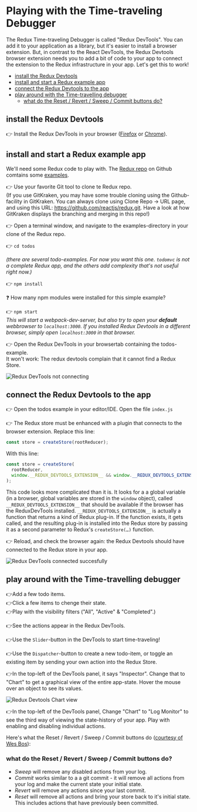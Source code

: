 # Playing with the Time-traveling Debugger

The Redux Time-traveling Debugger is called "Redux DevTools". You can add it to your application as a library, but it's easier to install a browser extension. But, in contrast to the React DevTools, the Redux Devtools browser extension needs you to add a bit of code to your app to connect the extension to the Redux infrastructure in your app. Let's get this to work!

- [install the Redux Devtools](#install-the-redux-devtools)
- [install and start a Redux example app](#install-and-start-a-redux-example-app)
- [connect the Redux Devtools to the app](#connect-the-redux-devtools-to-the-app)
- [play around with the Time-travelling debugger](#play-around-with-the-time-travelling-debugger)
  - [what do the Reset / Revert / Sweep / Commit buttons do?](#what-do-the-reset--revert--sweep--commit-buttons-do)

## install the Redux Devtools

​👉 Install the Redux DevTools in your browser ([Firefox](https://addons.mozilla.org/en-US/firefox/addon/remotedev/?src=cb-dl-recentlyadded) or [Chrome](https://chrome.google.com/webstore/detail/redux-devtools/lmhkpmbekcpmknklioeibfkpmmfibljd)).

## install and start a Redux example app

We'll need some Redux code to play with. The [Redux repo](https://github.com/reactjs/redux) on Github comtains some [examples](https://github.com/reactjs/redux/blob/master/docs/introduction/Examples.md).

👉 Use your favorite Git tool to clone te Redux repo.  
 (If you use GitKraken, you may have some trouble cloning using the Github-facility in GitKraken. You can always clone using Clone Repo -> URL page, and using this URL: https://github.com/reactjs/redux.git. Have a look at how GitKraken displays the branching and merging in this repo!)

​👉 Open a terminal window, and navigate to the examples-directory in your clone of the Redux repo.

​👉 `cd todos`

_(there are several todo-examples. For now you want this one. `todomvc` is not a complete Redux app, and the others add complexity that's not useful right now.)_

​👉 `npm install`

❓ How many npm modules were installed for this simple example?

​👉 `npm start`  
_This will start a webpack-dev-server, but also try to open your **default** webbrowser to `localhost:3000`. If you installed Redux Devtools in a different browser, simply open `localhost:3000` in that browser._

​👉 Open the Redux DevTools in your browsertab containing the todos-example.  
It won't work: The redux devtools complain that it cannot find a Redux Store.

![Redux DevTools not connecting](https://images2.imgbox.com/f1/a4/0jUZnOFp_o.png)

## connect the Redux Devtools to the app

​👉 Open the todos example in your editor/IDE. Open the file `index.js`

​👉 The Redux store must be enhanced with a plugin that connects to the browser extension. Replace this line:

```js
const store = createStore(rootReducer);
```

With this line:

```js
const store = createStore(
  rootReducer,
  window.__REDUX_DEVTOOLS_EXTENSION__ && window.__REDUX_DEVTOOLS_EXTENSION__()
);
```

This code looks more complicated than it is. It looks for a a global variable (in a browser, global variables are stored in the `window` object), called `__REDUX_DEVTOOLS_EXTENSION__` that should be available if the browser has the ReduxDevTools installed. `__REDUX_DEVTOOLS_EXTENSION__` is actually a function that returns a kind of Redux plug-in. If the function exists, it gets called, and the resulting plug-in is installed into the Redux store by passing it as a second parameter to Redux's `createStore(…)` function.

​👉 Reload, and check the browser again: the Redux Devtools should have connected to the Redux store in your app.

![Redux DevTools connected succesfully](https://images2.imgbox.com/a4/29/L7pb5bM4_o.png)

## play around with the Time-travelling debugger

👉Add a few todo items.  
👉Click a few items to chenge their state.  
👉Play with the visibility filters ("All", "Active" & "Completed".)

👉See the actions appear in the Redux DevTools.

👉Use the `Slider`-button in the DevTools to start time-traveling!

👉Use the `Dispatcher`-button to create a new todo-item, or toggle an existing item by sending your own action into the Redux Store.

👉In the top-left of the DevTools panel, it says "Inspector". Change that to "Chart" to get a graphical view of the entire app-state. Hover the mouse over an object to see its values.

![Redux Devtools Chart view](https://images2.imgbox.com/9b/4b/p6jF0XBn_o.png)

👉In the top-left of the DevTools panel, Change "Chart" to "Log Monitor" to see the third way of viewing the state-history of your app. Play with enabling and disabling individual actions.

Here's what the Reset / Revert / Sweep / Commit buttons do ([courtesy of Wes Bos](https://github.com/gaearon/redux-devtools/pull/231/files)):

### what do the Reset / Revert / Sweep / Commit buttons do?

- _Sweep_ will remove any disabled actions from your log.
- _Commit_ works similar to a a git commit - it will remove all actions from your log and make the current state your initial state.
- _Revert_ will remove any actions since your last commit.
- _Reset_ will remove all actions and bring your store back to it's initial state. This includes actions that have previously been committed.
